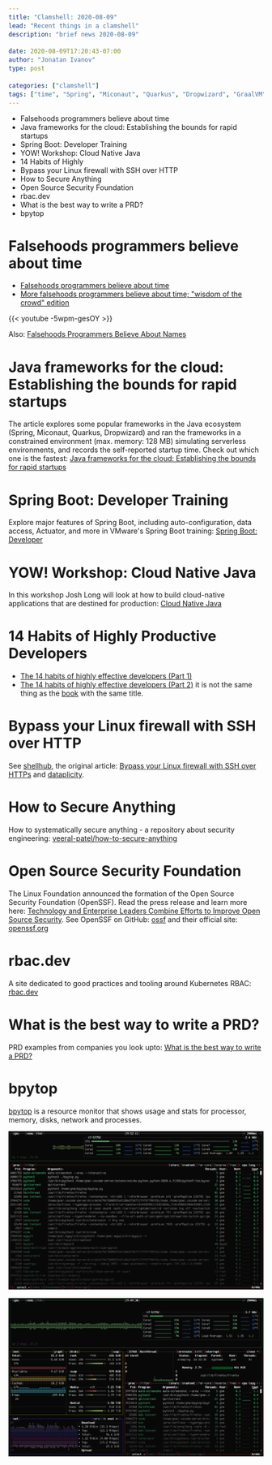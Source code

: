 ```yaml
---
title: "Clamshell: 2020-08-09"
lead: "Recent things in a clamshell"
description: "brief news 2020-08-09"

date: 2020-08-09T17:20:43-07:00
author: "Jonatan Ivanov"
type: post

categories: ["clamshell"]
tags: ["time", "Spring", "Miconaut", "Quarkus", "Dropwizard", "GraalVM", "Spring-Boot", "cloud", "security", "bash", "shell", "top"]
---
```


- Falsehoods programmers believe about time
- Java frameworks for the cloud: Establishing the bounds for rapid startups
- Spring Boot: Developer Training
- YOW! Workshop: Cloud Native Java
- 14 Habits of Highly
- Bypass your Linux firewall with SSH over HTTP
- How to Secure Anything
- Open Source Security Foundation
- rbac.dev
- What is the best way to write a PRD?
- bpytop

<!--more-->

# Falsehoods programmers believe about time

- [Falsehoods programmers believe about time](https://infiniteundo.com/post/25326999628/falsehoods-programmers-believe-about-time)
- [More falsehoods programmers believe about time; "wisdom of the crowd" edition](https://infiniteundo.com/post/25509354022/more-falsehoods-programmers-believe-about-time)

{{< youtube -5wpm-gesOY >}}
<br>

Also: [Falsehoods Programmers Believe About Names](https://www.kalzumeus.com/2010/06/17/falsehoods-programmers-believe-about-names/)

# Java frameworks for the cloud: Establishing the bounds for rapid startups
The article explores some popular frameworks in the Java ecosystem (Spring, Miconaut, Quarkus, Dropwizard) and ran the frameworks in a constrained environment (max. memory: 128 MB) simulating serverless environments, and records the self-reported startup time.
Check out which one is the fastest: [Java frameworks for the cloud: Establishing the bounds for rapid startups](https://blogs.oracle.com/javamagazine/java-frameworks-for-the-cloud-establishing-the-bounds-for-rapid-startups)

# Spring Boot: Developer Training

Explore major features of Spring Boot, including auto-configuration, data access, Actuator, and more in VMware's Spring Boot training: [Spring Boot: Developer](https://tanzu.vmware.com/training/courses/spring-boot-developer-training)

# YOW! Workshop: Cloud Native Java

In this workshop Josh Long will look at how to build cloud-native applications that are destined for production: [Cloud Native Java](https://www.eventbrite.com.au/e/yow-workshop-2020-cloud-native-java-aug-14-18-2020-tickets-114222161560)

# 14 Habits of Highly Productive Developers

- [The 14 habits of highly effective developers (Part 1)](https://dev.to/pavlosisaris/how-to-transition-from-junior-to-mid-level-developer-part-1-4gig)
- [The 14 habits of highly effective developers (Part 2)](https://dev.to/pavlosisaris/the-14-habits-of-highly-effective-developers-part-2-2io0)
it is not the same thing as the [book](https://14habits.com/) with the same title.

# Bypass your Linux firewall with SSH over HTTP

See [shellhub](https://www.shellhub.io/), the original article: [Bypass your Linux firewall with SSH over HTTPs](https://opensource.com/article/20/7/linux-shellhub) and [dataplicity](https://www.dataplicity.com/).

# How to Secure Anything

How to systematically secure anything - a repository about security engineering: [veeral-patel/how-to-secure-anything](https://github.com/veeral-patel/how-to-secure-anything)

# Open Source Security Foundation

The Linux Foundation announced the formation of the Open Source Security Foundation (OpenSSF). Read the press release and learn more here: [Technology and Enterprise Leaders Combine Efforts to Improve Open Source Security](https://www.linuxfoundation.org/press-release/2020/08/technology-and-enterprise-leaders-combine-efforts-to-improve-open-source-security/).
See OpenSSF on GitHub: [ossf](https://github.com/ossf) and their official site: [openssf.org](https://openssf.org/)

# rbac.dev

A site dedicated to good practices and tooling around Kubernetes RBAC: [rbac.dev](https://rbac.dev/)

# What is the best way to write a PRD?

PRD examples from companies you look upto: [What is the best way to write a PRD?](https://www.vindhyac.com/posts/best-prd-templates-from-companies-we-adore/)

# bpytop

[bpytop](https://github.com/aristocratos/bpytop) is a resource monitor that shows usage and stats for processor, memory, disks, network and processes.

![bpytop-mini-demo](https://raw.githubusercontent.com/aristocratos/bpytop/2c690d54fb1f922bf6c42e891753115ebf75d2ef/Imgs/mini.png)

![bpytop-main-demo](https://raw.githubusercontent.com/aristocratos/bpytop/2c690d54fb1f922bf6c42e891753115ebf75d2ef/Imgs/main.png)
